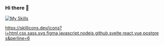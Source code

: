 ### Hi there 👋

[![My Skills](https://skillicons.dev/icons?i=js,html,css,wasm)](https://skillicons.dev)

https://skillicons.dev/icons?i=html,css,sass,svg,figma,javascript,nodejs,github,svelte,react,vue,postgres&perline=6
